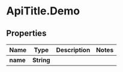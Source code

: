 # ApiTitle.Demo

## Properties

Name | Type | Description | Notes
------------ | ------------- | ------------- | -------------
**name** | **String** |  | 


